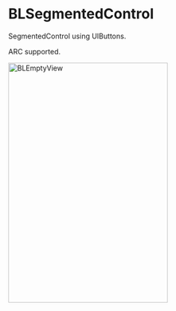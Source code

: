 BLSegmentedControl
==================

SegmentedControl using UIButtons.

ARC supported.

<p align="left" >
  <img src="https://raw.github.com/bluesLf/BLSegmentedControl/gh-pages/images/effect.png" alt="BLEmptyView" title="BLEmptyView" height="480" width="320">
</p>

